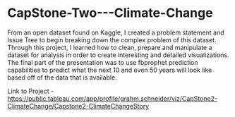 # CapStone-Two---Climate-Change
From an open dataset found on Kaggle, I created a problem statement and Issue Tree to begin breaking down the complex problem of this dataset. Through this project, I learned how to clean, prepare and manipulate a dataset for analysis in order to create interesting and detailed visualizations.  The final part of the presentation was to use fbprophet prediction capabilities to predict what the next 10 and even 50 years will look like based off of the data that is available.

Link to Project - https://public.tableau.com/app/profile/grahm.schneider/viz/CapStone2-ClimateChange/Capstone2-ClimateChangeStory
